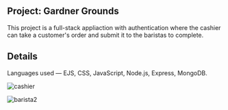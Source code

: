 ## Project: Gardner Grounds
This project is a full-stack appliaction with authentication where the cashier can take a customer's order and submit it to the baristas to complete. 

## Details
Languages used — EJS, CSS, JavaScript, Node.js, Express, MongoDB.

![cashier](https://user-images.githubusercontent.com/88905557/139452802-4b3d422e-c368-4a89-8a8e-4851f5f5ad36.png)

![barista2](https://user-images.githubusercontent.com/88905557/139453789-3ac9f100-a068-4cf3-8149-e20897352bbb.png)
